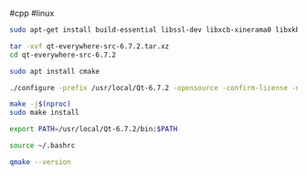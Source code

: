 #cpp #linux 

```bash
sudo apt-get install build-essential libssl-dev libxcb-xinerama0 libxkbcommon-x11-dev libfontconfig1-dev
```

```bash
tar -xvf qt-everywhere-src-6.7.2.tar.xz
cd qt-everywhere-src-6.7.2
```

```bash
sudo apt install cmake
```

```bash
./configure -prefix /usr/local/Qt-6.7.2 -opensource -confirm-license -nomake examples -nomake tests
```

```bash
make -j$(nproc)
sudo make install
```

```bash
export PATH=/usr/local/Qt-6.7.2/bin:$PATH
```

```bash
source ~/.bashrc
```

```bash
qmake --version
```